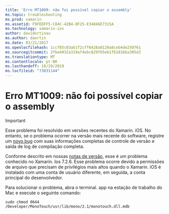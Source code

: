 ```yaml
---
title: 'Erro MT1009: não foi possível copiar o assembly'
ms.topic: troubleshooting
ms.prod: xamarin
ms.assetid: F9FEDFF5-C84C-42B4-8F25-E34846E7315A
ms.technology: xamarin-ios
author: davidortinau
ms.author: daortin
ms.date: 03/21/2017
ms.openlocfilehash: 1ccf85c03ab1f2cff6428a0120a8ceb4de250761
ms.sourcegitcommit: 2fbe4932a319af4ebc829f65eb1fb1816ba305d3
ms.translationtype: MT
ms.contentlocale: pt-BR
ms.lasthandoff: 10/29/2019
ms.locfileid: "73031144"
---
```

# <a name="error-mt1009-could-not-copy-the-assembly"></a>Erro MT1009: não foi possível copiar o assembly

> [!IMPORTANT]
> Esse problema foi resolvido em versões recentes do Xamarin. iOS. No entanto, se o problema ocorrer na versão mais recente do software, registre um [novo bug](~/cross-platform/troubleshooting/questions/howto-file-bug.md) com suas informações completas de controle de versão e saída de log de compilação completa.

Conforme descrito em nossas [notas de versão](https://github.com/xamarin/release-notes-archive/blob/master/release-notes/ios/xamarin.ios_7/xamarin.ios_7.2/index.md), esse é um problema conhecido no Xamarin. Ios 7.2.6. Esse problema ocorre devido a permissões de arquivo que precisam de privilégios mais altos quando o Xamarin. iOS é instalado com uma conta de usuário diferente, em seguida, a conta principal do desenvolvedor.

Para solucionar o problema, abra o terminal. app na estação de trabalho do Mac e execute o seguinte comando:

`sudo chmod 0644 /Developer/MonoTouch/usr/lib/mono/2.1/monotouch.dll.mdb`
